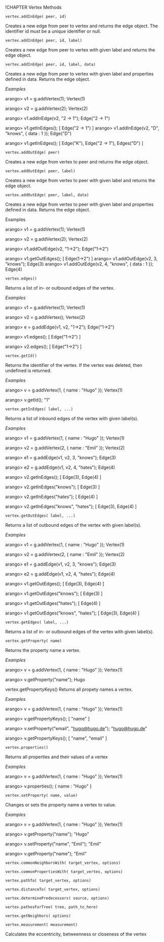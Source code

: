 !CHAPTER Vertex Methods

`vertex.addInEdge( peer, id)`

Creates a new edge from peer to vertex and returns the edge object. The identifier id must be a unique identifier or null.

`vertex.addInEdge( peer, id, label)`

Creates a new edge from peer to vertex with given label and returns the edge object.

`vertex.addInEdge( peer, id, label, data)`

Creates a new edge from peer to vertex with given label and properties defined in data. Returns the edge object.

*Examples*

  arango> v1 = g.addVertex(1);
  Vertex(1)

  arango> v2 = g.addVertex(2);
  Vertex(2)

  arango> v1.addInEdge(v2, "2 -> 1");
  Edge("2 -> 1")

  arango> v1.getInEdges();
  [ Edge("2 -> 1") ]
  arango> v1.addInEdge(v2, "D", "knows", { data : 1 });
  Edge("D")

  arango> v1.getInEdges();
  [ Edge("K"), Edge("2 -> 1"), Edges("D") ]

`vertex.addOutEdge( peer)`

Creates a new edge from vertex to peer and returns the edge object.

`vertex.addOutEdge( peer, label)`

Creates a new edge from vertex to peer with given label and returns the edge object.

`vertex.addOutEdge( peer, label, data)`

Creates a new edge from vertex to peer with given label and properties defined in data. Returns the edge object.

Examples

  arango> v1 = g.addVertex(1);
  Vertex(1)

  arango> v2 = g.addVertex(2);
  Vertex(2)

  arango> v1.addOutEdge(v2, "1->2");
  Edge("1->2")

  arango> v1.getOutEdges();
  [ Edge(1->2") ]
  arango> v1.addOutEdge(v2, 3, "knows");
  Edge(3)
  arango> v1.addOutEdge(v2, 4, "knows", { data : 1 });
  Edge(4)

`vertex.edges()`

Returns a list of in- or outbound edges of the vertex.

*Examples*

  arango> v1 = g.addVertex(1);
  Vertex(1)

  arango> v2 = g.addVertex();
  Vertex(2)

  arango> e = g.addEdge(v1, v2, "1->2");
  Edge("1->2")

  arango> v1.edges();
  [  Edge("1->2") ]

  arango> v2.edges();
  [  Edge("1->2") ]

`vertex.getId()`

Returns the identifier of the vertex. If the vertex was deleted, then undefined is returned.

*Examples*

  arango> v = g.addVertex(1, { name : "Hugo" });
  Vertex(1)

  arango> v.getId();
  "1"

`vertex.getInEdges( label, ...)`

Returns a list of inbound edges of the vertex with given label(s).

*Examples*

  arango> v1 = g.addVertex(1, { name : "Hugo" });
  Vertex(1)

  arango> v2 = g.addVertex(2, { name : "Emil" });
  Vertex(2)

  arango> e1 = g.addEdge(v1, v2, 3, "knows");
  Edge(3)

  arango> e2 = g.addEdge(v1, v2, 4, "hates");
  Edge(4)

  arango> v2.getInEdges();
  [ Edge(3), Edge(4) ]

  arango> v2.getInEdges("knows");
  [ Edge(3) ]

  arango> v2.getInEdges("hates");
  [ Edge(4) ]

  arango> v2.getInEdges("knows", "hates");
  [ Edge(3), Edge(4) ]

`vertex.getOutEdges( label, ...)`

Returns a list of outbound edges of the vertex with given label(s).

*Examples*

  arango> v1 = g.addVertex(1, { name : "Hugo" });
  Vertex(1)

  arango> v2 = g.addVertex(2, { name : "Emil" });
  Vertex(2)

  arango> e1 = g.addEdge(v1, v2, 3, "knows");
  Edge(3)

  arango> e2 = g.addEdge(v1, v2, 4, "hates");
  Edge(4)

  arango> v1.getOutEdges();
  [ Edge(3), Edge(4) ]

  arango> v1.getOutEdges("knows");
  [ Edge(3) ]

  arango> v1.getOutEdges("hates");
  [ Edge(4) ]

  arango> v1.getOutEdges("knows", "hates");
  [ Edge(3), Edge(4) ]

`vertex.getEdges( label, ...)`

Returns a list of in- or outbound edges of the vertex with given label(s).

`vertex.getProperty( name)`

Returns the property name a vertex.

*Examples*

  arango> v = g.addVertex(1, { name : "Hugo" });
  Vertex(1)

  arango> v.getProperty("name");
  Hugo

  vertex.getPropertyKeys()
  Returns all propety names a vertex.

*Examples*

  arango> v = g.addVertex(1, { name : "Hugo" });
  Vertex(1)

  arango> v.getPropertyKeys();
  [ "name" ]

  arango> v.setProperty("email", "hugo@hugo.de");
  "hugo@hugo.de"

  arango> v.getPropertyKeys();
  [ "name", "email" ]

`vertex.properties()`

Returns all properties and their values of a vertex

*Examples*

  arango> v = g.addVertex(1, { name : "Hugo" });
  Vertex(1)

  arango> v.properties();
  { name : "Hugo" }

`vertex.setProperty( name, value)`

Changes or sets the property name a vertex to value.

*Examples*

  arango> v = g.addVertex(1, { name : "Hugo" });
  Vertex(1)

  arango> v.getProperty("name");
  "Hugo"

  arango> v.setProperty("name", "Emil");
  "Emil"

  arango> v.getProperty("name");
  "Emil"

`vertex.commonNeighborsWith( target_vertex, options)`

`vertex.commonPropertiesWith( target_vertex, options)`

`vertex.pathTo( target_vertex, options)`

`vertex.distanceTo( target_vertex, options)`

`vertex.determinePredecessors( source, options)`

`vertex.pathesForTree( tree, path_to_here)`

`vertex.getNeighbors( options)`

`vertex.measurement( measurement)`

Calculates the eccentricity, betweenness or closeness of the vertex



<!--
@anchor JSModuleGraphVertexAddInEdge
@copydetails JSF_Vertex_prototype_addInEdge

@CLEARPAGE
@anchor JSModuleGraphVertexAddOutEdge
@copydetails JSF_Vertex_prototype_addOutEdge

@CLEARPAGE
@anchor JSModuleGraphVertexEdges
@copydetails JSF_Vertex_prototype_edges

@CLEARPAGE
@anchor JSModuleGraphVertexGetId
@copydetails JSF_Vertex_prototype_getId

@CLEARPAGE
@anchor JSModuleGraphVertexGetInEdges
@copydetails JSF_Vertex_prototype_getInEdges

@CLEARPAGE
@anchor JSModuleGraphVertexGetOutEdges
@copydetails JSF_Vertex_prototype_getOutEdges

@CLEARPAGE
@anchor JSModuleGraphVertexGetEdges
@copydetails JSF_Vertex_prototype_getEdges

@CLEARPAGE
@anchor JSModuleGraphVertexGetProperty
@copydetails JSF_Vertex_prototype_getProperty

@CLEARPAGE
@anchor JSModuleGraphVertexGetPropertyKeys
@copydetails JSF_Vertex_prototype_getPropertyKeys

@CLEARPAGE
@anchor JSModuleGraphVertexProperties
@copydetails JSF_Vertex_prototype_properties

@CLEARPAGE
@anchor JSModuleGraphVertexSetProperty
@copydetails JSF_Vertex_prototype_setProperty

@CLEARPAGE
@anchor JSModuleGraphVertexCommonNeighborsWith
@copydetails JSF_Vertex_prototype_commonNeighborsWith

@CLEARPAGE
@anchor JSModuleGraphVertexCommonPropertiesWith
@copydetails JSF_Vertex_prototype_commonPropertiesWith

@CLEARPAGE
@anchor JSModuleGraphVertexPathTo
@copydetails JSF_Vertex_prototype_pathTo

@CLEARPAGE
@anchor JSModuleGraphVertexDistanceTo
@copydetails JSF_Vertex_prototype_distanceTo

@CLEARPAGE
@anchor JSModuleGraphVertexDeterminePredecessors
@copydetails JSF_Vertex_prototype_determinePredecessors

@CLEARPAGE
@anchor JSModuleGraphVertexPathesForTree
@copydetails JSF_Vertex_prototype_pathesForTree

@CLEARPAGE
@anchor JSModuleGraphVertexGetNeighbors
@copydetails JSF_Vertex_prototype_getNeighbors

@CLEARPAGE
@anchor JSModuleGraphVertexMeasurement
@copydetails JSF_Vertex_prototype_measurement
-->